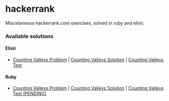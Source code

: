 # hackerrank
Miscelaneous hackerrank.com exercises, solved in ruby and elixir.

### Available solutions
#### Elixir
- [Counting Valleys Problem](https://www.hackerrank.com/challenges/counting-valleys/problem) | [Counting Valleys Solution](elixir/lib/counting_valleys.ex) | [Counting Valleys Test](elixir/test/counting_valleys_test.exs)

#### Ruby
- [Counting Valleys Problem](https://www.hackerrank.com/challenges/counting-valleys/problem) | [Counting Valleys Solution](ruby/counting_valleys.rb) | [Counting Valleys Test (PENDING)](ruby/spec/counting_valleys_test.rb)
